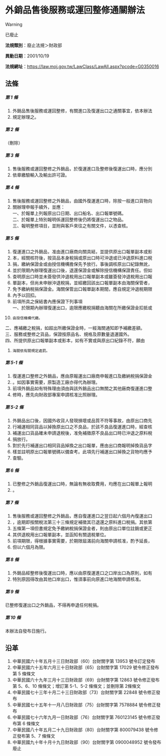 # 外銷品售後服務或運回整修通關辦法


> [!WARNING]
> 已廢止


**法規類別**：廢止法規＞財政部

**異動日期**：2001/10/19  

**法規網址**：https://law.moj.gov.tw/LawClass/LawAll.aspx?pcode=G0350016



## 法條
##### 第 1 條
1. 外銷品售後服務或運回整修，有關進口及復運出口之通關事宜，依本辦法
1. 規定辦理之。

##### 第 2 條
（刪除）

##### 第 3 條
1. 售後服務或運回整修之外銷品，於復運進口及整修後復運出口時，應分別
1. 依章繳驗輸入及輸出許可證。

##### 第 4 條
1. 售後服務或運回整修之外銷品，由國外復運進口時，除按一般進口貨物向
1. 關辦理申報手續外，並應：              　  
一、於報單上列報原出口日期、出口船名、出口報單號碼。  
二、於報單上特別報明係運回整修後仍將復運出口之物品。  
三、報明整修項目，並附與客戶來往之有關文件，以憑查核。

##### 第 5 條
1. 復運進口之外銷品，准由進口廠商向關具結，並提供原出口報單副本或影
1. 本，經關核符後，按貨品本身稅捐或原出口時可沖退或已沖退原料進口稅
1. 捐，繳納保證金或由授信機構擔保先予放行。事後調核原出口紀錄無訛，
1. 並於限期內辦理復運出口後，退還保證金或解除授信機構保證責任。但如
1. 查明原出口時並未簽發供沖退稅用出口報單副本或雖簽發沖退稅用出口報
1. 單副本，但尚未申辦沖退稅捐，並經繳回該出口報單副本由海關保管者，
1. 免予繳納稅捐保證金。海關保管出口報單副本期間，應自規定沖退稅期限
1. 內予以回扣。
1. 前項所具之保結書內應保證下列事項  
一、於限期內辦理復運出口，逾限應繳稅捐聽由海關在所繳保證金扣抵或
1.     由授信機構代繳。              　  
二、應補繳之稅捐，如超出所繳保證金時，一經海關通知即予補繳差額。  
三、服務或整修之貨品，保證按原品名、規格及原數量退運國外。  
四、所提供原出口報單副本或影本，如有不實或與原出口紀錄不符，願由
1.     海關依有關規定處罰。            　

##### 第 5-1 條
1. 復運進口整修之外銷品，應由原報運出口廠商申報進口及繳納稅捐保證金
1. 。如因事實需要，原製造工廠亦得代為辦理。
1. 前項外銷品如有特殊理由須由與該外銷品出口無關之其他廠商復運進口整
1. 修時，應先向財政部專案申請核准比照辦理。

##### 第 5-2 條
1. 外銷品出口後，因國外收貨人發現損壞或品質不符等事故，由原出口商先
1. 行補運相同貨品以掉換原出口之不良品，於該不良品復運進口時，經查核
1. 補運出口貨品確未申請退稅後，准免補徵原不良品出口時已沖退之原料稅
1. 捐放行。
1. 對於先行補運出口相同貨品掉換之出口報單，應由出口商報明掉換貨品字
1. 樣並註明原出口報單號碼以備查考。此項先行補運出口掉換之貨物均應予
1. 查驗。  　

##### 第 6 條
1. 已整修之外銷品復運出口時，無論有無收取費用，均應在出口報單上報明
1. 。

##### 第 7 條
1. 售後服務或運回整修之外銷品，應自復運進口之翌日起六個月內復運出口
1. ，逾期即按關稅法第三十三條規定補徵其已退還之原料進口稅捐。其依第
1. 五條第一項但書規定免予繳納稅捐保證金者，則由原出口單位註銷或更正
1. 其供退稅用出口報單副本，並函知有關退稅單位。
1. 前項期限，得根據事實需要，於期限屆滿前向海關申請核准，酌予延長，
1. 但以六個月為限。

##### 第 8 條
1. 外銷品經整修後復運出口時，應以由原復運進口之口岸出口為原則，如有
1. 特別原因得改由其他口岸出口，惟須事前向原進口地海關申請核准。

##### 第 9 條
已整修復運出口之外銷品，不得再申退任何稅捐。

##### 第 10 條
本辦法自發布日施行。

## 沿革
1. 中華民國六十年五月十三日財政部（60）台財關字第 13953  號令訂定發布
1. 中華民國六十五年六月三十日財政部（65）台財關字第 17029  號令修正發布第 5  條條文
1. 中華民國六十九年三月十三日財政部（69）台財關字第 12863  號令修正發布第 5、6、10 條條文；增訂第 5-1、5-2 條條文；並刪除第 2條條文
1. 中華民國七十三年十月二十三日財政部（73）台財關字第 22848  號令修正發布
1. 中華民國七十五年十一月八日財政部（75）台財關字第 7578884  號令修正發布
1. 中華民國七十六年九月一日財政部（76）台財關字第 760123145  號令修正發布第 6  條條文
1. 中華民國八十年五月二十九日財政部（80）台財關字第 800079438  號令修正發布第 5、7 條條文
1. 中華民國九十年十月十九日財政部（90）台財關字第 0900048952 號令發布廢止
